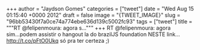 
+++
author = "Jaydson Gomes"
categories = ["tweet"]
date = "Wed Aug 15 01:15:40 +0000 2012"
draft = false
image = "{TWEET_IMAGE}"
slug = "96bb53430f7a0ce74a774ebe636d139c5002fc93"
tags = ["tweet"]
title = """RT @felipenmoura: agora s..."""
+++
RT @felipenmoura: agora sim...podem assistir o hangout la do brazilJS foundation NESTE link... http://t.co/pFtO0Ukq só pra ter certeza ;)
